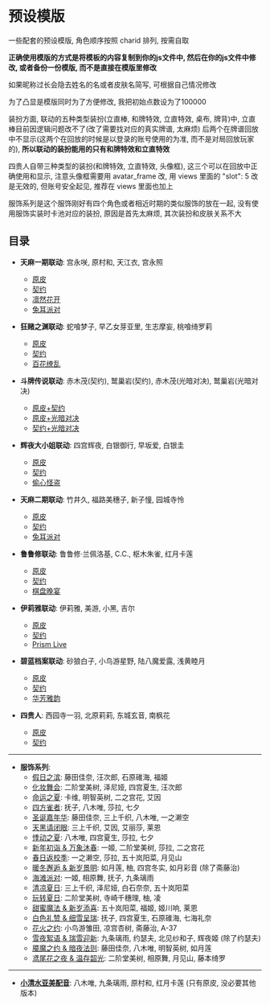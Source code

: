 # 预设模版

一些配套的预设模版, 角色顺序按照 charid 排列, 按需自取

**正确使用模版的方式是将模板的内容复制到你的js文件中, 然后在你的js文件中修改, 或者备份一份模版, 而不是直接在模版里修改**

如果昵称过长会隐去姓名的名或者皮肤名简写, 可根据自己情况修改

为了凸显是模版同时为了方便修改, 我把初始点数设为了100000

装扮方面, 联动的五种类型装扮(立直棒, 和牌特效, 立直特效, 桌布, 牌背)中, 立直棒目前因逻辑问题改不了(改了需要找对应的真实牌谱, 太麻烦)
后两个在牌谱回放中不显示(这两个在回放的时候是以登录的账号使用的为准, 而不是对局回放玩家的), **所以联动的装扮能用的只有和牌特效和立直特效**

四贵人自带三种类型的装扮(和牌特效, 立直特效, 头像框), 这三个可以在回放中正确使用和显示, 
注意头像框需要用 avatar_frame 改, 用 views 里面的 "slot": 5 改是无效的, 但账号安全起见, 推荐在 views 里面也加上

服饰系列是这个服饰刚好有四个角色或者相近时期的类似服饰的放在一起, 没有使用服饰实装时卡池对应的装扮, 原因是首先太麻烦, 其次装扮和皮肤关系不大

## 目录

- **天麻一期联动**: 宫永咲, 原村和, 天江衣, 宫永照
  - [原皮](天麻一期联动/原皮.js)
  - [契约](天麻一期联动/契约.js)
  - [凛然花开](天麻一期联动/凛然花开.js)
  - [兔耳派对](天麻一期联动/兔耳派对.js)

- **狂赌之渊联动**: 蛇喰梦子, 早乙女芽亚里, 生志摩妄, 桃喰绮罗莉
  - [原皮](狂赌之渊联动/原皮.js)
  - [契约](狂赌之渊联动/契约.js)
  - [百花缭乱](狂赌之渊联动/百花撩乱.js)

- **斗牌传说联动**: 赤木茂(契约), 鹫巢岩(契约), 赤木茂(光暗对决), 鹫巢岩(光暗对决)
  - [原皮+契约](斗牌传说联动/原皮_契约.js)
  - [原皮+光暗对决](斗牌传说联动/原皮_光暗对决.js)
  - [契约+光暗对决](斗牌传说联动/契约_光暗对决.js)

- **辉夜大小姐联动**: 四宫辉夜, 白银御行, 早坂爱, 白银圭
  - [原皮](辉夜大小姐联动/原皮.js)
  - [契约](辉夜大小姐联动/契约.js)
  - [偷心怪盗](辉夜大小姐联动/偷心怪盗.js)
 
- **天麻二期联动**: 竹井久, 福路美穗子, 新子憧, 园城寺怜
  - [原皮](天麻二期联动/原皮.js)
  - [契约](天麻二期联动/契约.js)
  - [兔耳派对](天麻二期联动/兔耳派对.js)

- **鲁鲁修联动**: 鲁鲁修·兰佩洛基, C.C., 枢木朱雀, 红月卡莲
  - [原皮](鲁鲁修联动/原皮.js)
  - [契约](鲁鲁修联动/契约.js)
  - [棋盘晚宴](鲁鲁修联动/棋盘晚宴.js)

- **伊莉雅联动**: 伊莉雅, 美游, 小黑, 吉尔
  - [原皮](伊莉雅联动/原皮.js)
  - [契约](伊莉雅联动/契约.js)
  - [Prism Live](伊莉雅联动/Prism_Live.js)

- **碧蓝档案联动**: 砂狼白子, 小鸟游星野, 陆八魔爱露, 浅黄睦月
  - [原皮](碧蓝档案联动/原皮.js)
  - [契约](碧蓝档案联动/契约.js)
  - [华芳雅韵](碧蓝档案联动/华芳雅韵.js)

- **四贵人**: 西园寺一羽, 北原莉莉, 东城玄音, 南枫花
  - [原皮](四贵人/原皮.js)
  - [契约](四贵人/契约.js)

---

- **服饰系列**:
  - [假日之滨](服饰系列/假日之滨.js): 藤田佳奈, 汪次郎, 石原碓海, 福姬
  - [化妆舞会](服饰系列/化妆舞会.js): 二阶堂美树, 泽尼娅, 四宫夏生, 汪次郎
  - [命运之夏](服饰系列/命运之夏.js): 卡维, 明智英树, 二之宫花, 艾因
  - [四方雀者](服饰系列/四方雀者.js): 抚子, 八木唯, 莎拉, 七夕
  - [圣诞嘉年华](服饰系列/圣诞嘉年华.js): 藤田佳奈, 三上千织, 八木唯, 一之濑空
  - [天黑请闭眼](服饰系列/天黑请闭眼.js): 三上千织, 艾因, 艾丽莎, 莱恩
  - [悸动之夏](服饰系列/悸动之夏.js): 八木唯, 四宫夏生, 莎拉, 七夕
  - [新年初诣 & 万象沐春](服饰系列/新年初诣_万象沐春.js): 一姬, 二阶堂美树, 莎拉, 二之宫花
  - [春日返校季](服饰系列/春日返校季.js): 一之濑空, 莎拉, 五十岚阳菜, 月见山
  - [暖冬邂逅 & 新岁景明](服饰系列/暖冬邂逅_新岁景明.js): 如月莲, 柚, 四宫冬实, 如月彩音 (除了斋藤治)
  - [海滩派对](服饰系列/海滩派对.js): 一姬, 相原舞, 抚子, 九条璃雨
  - [清凉夏日](服饰系列/清凉夏日.js): 三上千织, 泽尼娅, 白石奈奈, 五十岚阳菜
  - [玩转夏日](服饰系列/玩转夏日.js): 二阶堂美树, 寺崎千穗理, 柚, 凌
  - [甜蜜魔法 & 新岁添喜](服饰系列/甜蜜魔法_新岁添喜.js): 五十岚阳菜, 福姬, 姬川响, 莱恩
  - [白色礼赞 & 细雪呈瑞](服饰系列/白色礼赞_细雪呈瑞.js): 抚子, 四宫夏生, 石原碓海, 七海礼奈
  - [花火之约](服饰系列/花火之约.js): 小鸟游雏田, 凉宫杏树, 斋藤治, A-37
  - [雪夜絮语 & 瑞雪迎新](服饰系列/雪夜絮语_瑞雪迎新.js): 九条璃雨, 约瑟夫, 北见纱和子, 辉夜姬 (除了约瑟夫)
  - [魇魔之约 & 暗夜法则](服饰系列/魇魔之约_暗夜法则.js): 藤田佳奈, 八木唯, 明智英树, 如月莲
  - [鸢尾花之夜 & 温存韶光](服饰系列/鸢尾花之夜_温存韶光.js): 二阶堂美树, 相原舞, 月见山, 藤本绮罗

---

- **[小清水亚美配音](小清水亚美配音.js)**: 八木唯, 九条璃雨, 原村和, 红月卡莲 (只有原皮, 没必要其他版本)
